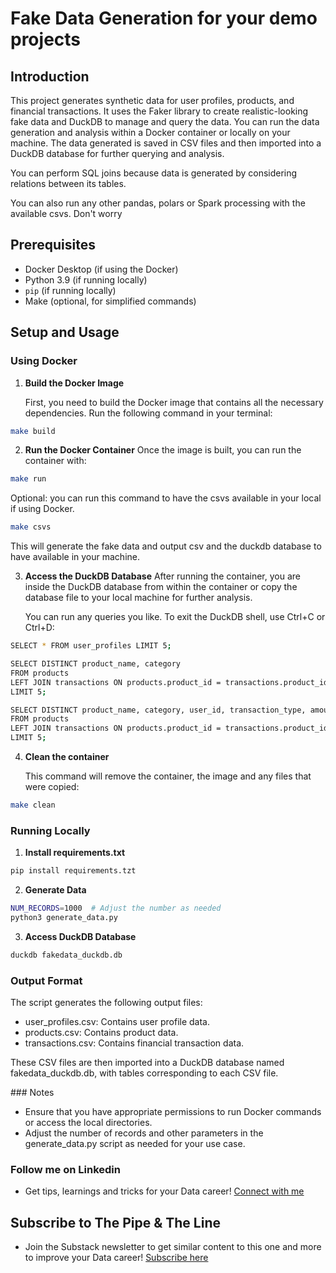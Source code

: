 # Fake Data Generation for your demo projects

## Introduction

This project generates synthetic data for user profiles, products, and financial transactions. It uses the Faker library to create realistic-looking fake data and DuckDB to manage and query the data. You can run the data generation and analysis within a Docker container or locally on your machine. The data generated is saved in CSV files and then imported into a DuckDB database for further querying and analysis.

You can perform SQL joins because data is generated by considering relations between its tables. 

You can also run any other pandas, polars or Spark processing with the available csvs. Don't worry

## Prerequisites

- Docker Desktop (if using the Docker)
- Python 3.9 (if running locally)
- `pip` (if running locally)
- Make (optional, for simplified commands)

## Setup and Usage

### Using Docker

1. **Build the Docker Image**

   First, you need to build the Docker image that contains all the necessary dependencies. Run the following command in your terminal:

```sh 
make build
```

2. **Run the Docker Container**
    Once the image is built, you can run the container with:

```sh 
make run
```
  
  Optional: you can run this command to have the csvs available in your local if using Docker.

```sh 
make csvs
``` 

   This will generate the fake data and output csv and the duckdb database to have available in your machine.

3. **Access the DuckDB Database**
    After running the container, you are inside the DuckDB database from within the container or copy the database file to your local machine for further analysis.

    You can run any queries you like. To exit the DuckDB shell, use Ctrl+C or Ctrl+D:

```sh
SELECT * FROM user_profiles LIMIT 5;

SELECT DISTINCT product_name, category
FROM products
LEFT JOIN transactions ON products.product_id = transactions.product_id
LIMIT 5;

SELECT DISTINCT product_name, category, user_id, transaction_type, amount
FROM products
LEFT JOIN transactions ON products.product_id = transactions.product_id
LIMIT 5;
```

4. **Clean the container**

   This command will remove the container, the image and any files that were copied:

```sh 
make clean
```

### Running Locally

1. **Install requirements.txt**

```sh 
pip install requirements.tzt 
```

2. **Generate Data**

```sh 
NUM_RECORDS=1000  # Adjust the number as needed
python3 generate_data.py
```
3. **Access DuckDB Database**

```sh
duckdb fakedata_duckdb.db 
```

### Output Format
The script generates the following output files:

- user_profiles.csv: Contains user profile data.
- products.csv: Contains product data.
- transactions.csv: Contains financial transaction data.

These CSV files are then imported into a DuckDB database named fakedata_duckdb.db, with tables corresponding to each CSV file.

### Notes
- Ensure that you have appropriate permissions to run Docker commands or access the local directories.
- Adjust the number of records and other parameters in the generate_data.py script as needed for your use case.

### Follow me on Linkedin
- Get tips, learnings and tricks for your Data career! [Connect with me](https://www.linkedin.com/in/alejandro-aboy/)

## Subscribe to The Pipe & The Line
- Join the Substack newsletter to get similar content to this one and more to improve your Data career! [Subscribe here](https://thepipeandtheline.substack.com/?utm_source=github&utm_medium=referral)